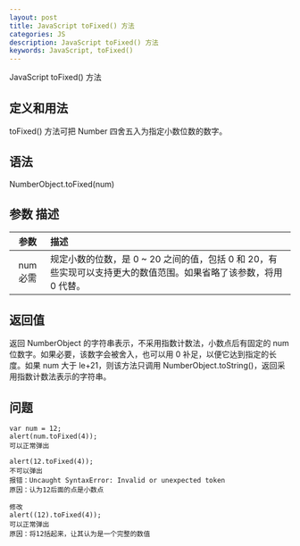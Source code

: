 ```yaml
---
layout: post
title: JavaScript toFixed() 方法
categories: JS
description: JavaScript toFixed() 方法
keywords: JavaScript, toFixed()
---
```


JavaScript toFixed() 方法

## 定义和用法
toFixed() 方法可把 Number 四舍五入为指定小数位数的数字。
## 语法
NumberObject.toFixed(num)
## 参数	描述
| 参数 | 描述 |
| :---: | :--- |
|num 必需   |规定小数的位数，是 0 ~ 20 之间的值，包括 0 和 20，有些实现可以支持更大的数值范围。如果省略了该参数，将用 0 代替。
## 返回值
返回 NumberObject 的字符串表示，不采用指数计数法，小数点后有固定的 num 位数字。如果必要，该数字会被舍入，也可以用 0 补足，以便它达到指定的长度。如果 num 大于 le+21，则该方法只调用 NumberObject.toString()，返回采用指数计数法表示的字符串。
## 问题
```
var num = 12;
alert(num.toFixed(4));
可以正常弹出
```
```
alert(12.toFixed(4));
不可以弹出
报错：Uncaught SyntaxError: Invalid or unexpected token
原因：认为12后面的点是小数点
```
```
修改
alert((12).toFixed(4));
可以正常弹出
原因：将12括起来，让其认为是一个完整的数值
```